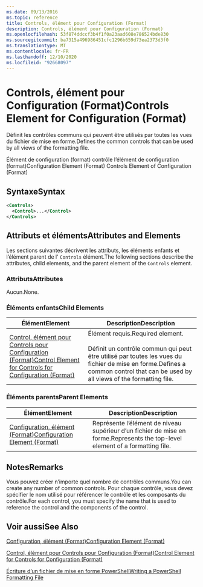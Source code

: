 ```yaml
---
ms.date: 09/13/2016
ms.topic: reference
title: Controls, élément pour Configuration (Format)
description: Controls, élément pour Configuration (Format)
ms.openlocfilehash: 53f874ddccf3b4f1f0a23aad608e786524bde830
ms.sourcegitcommit: ba7315a496986451cfc1296b659d73ea2373d3f0
ms.translationtype: MT
ms.contentlocale: fr-FR
ms.lasthandoff: 12/10/2020
ms.locfileid: "92668097"
---
```

# <a name="controls-element-for-configuration-format"></a><span data-ttu-id="1c9a6-103">Controls, élément pour Configuration (Format)</span><span class="sxs-lookup"><span data-stu-id="1c9a6-103">Controls Element for Configuration (Format)</span></span>

<span data-ttu-id="1c9a6-104">Définit les contrôles communs qui peuvent être utilisés par toutes les vues du fichier de mise en forme.</span><span class="sxs-lookup"><span data-stu-id="1c9a6-104">Defines the common controls that can be used by all views of the formatting file.</span></span>

<span data-ttu-id="1c9a6-105">Élément de configuration (format) contrôle l’élément de configuration (format)</span><span class="sxs-lookup"><span data-stu-id="1c9a6-105">Configuration Element (Format) Controls Element of Configuration (Format)</span></span>

## <a name="syntax"></a><span data-ttu-id="1c9a6-106">Syntaxe</span><span class="sxs-lookup"><span data-stu-id="1c9a6-106">Syntax</span></span>

```xml
<Controls>
  <Control>...</Control>
</Controls>
```

## <a name="attributes-and-elements"></a><span data-ttu-id="1c9a6-107">Attributs et éléments</span><span class="sxs-lookup"><span data-stu-id="1c9a6-107">Attributes and Elements</span></span>

<span data-ttu-id="1c9a6-108">Les sections suivantes décrivent les attributs, les éléments enfants et l’élément parent de l' `Controls` élément.</span><span class="sxs-lookup"><span data-stu-id="1c9a6-108">The following sections describe the attributes, child elements, and the parent element of the `Controls` element.</span></span>

### <a name="attributes"></a><span data-ttu-id="1c9a6-109">Attributs</span><span class="sxs-lookup"><span data-stu-id="1c9a6-109">Attributes</span></span>

<span data-ttu-id="1c9a6-110">Aucun.</span><span class="sxs-lookup"><span data-stu-id="1c9a6-110">None.</span></span>

### <a name="child-elements"></a><span data-ttu-id="1c9a6-111">Éléments enfants</span><span class="sxs-lookup"><span data-stu-id="1c9a6-111">Child Elements</span></span>

|<span data-ttu-id="1c9a6-112">Élément</span><span class="sxs-lookup"><span data-stu-id="1c9a6-112">Element</span></span>|<span data-ttu-id="1c9a6-113">Description</span><span class="sxs-lookup"><span data-stu-id="1c9a6-113">Description</span></span>|
|-------------|-----------------|
|[<span data-ttu-id="1c9a6-114">Control, élément pour Controls pour Configuration (Format)</span><span class="sxs-lookup"><span data-stu-id="1c9a6-114">Control Element for Controls for Configuration (Format)</span></span>](./control-element-for-controls-for-configuration-format.md)|<span data-ttu-id="1c9a6-115">Élément requis.</span><span class="sxs-lookup"><span data-stu-id="1c9a6-115">Required element.</span></span><br /><br /> <span data-ttu-id="1c9a6-116">Définit un contrôle commun qui peut être utilisé par toutes les vues du fichier de mise en forme.</span><span class="sxs-lookup"><span data-stu-id="1c9a6-116">Defines a common control that can be used by all views of the formatting file.</span></span>|

### <a name="parent-elements"></a><span data-ttu-id="1c9a6-117">Éléments parents</span><span class="sxs-lookup"><span data-stu-id="1c9a6-117">Parent Elements</span></span>

|<span data-ttu-id="1c9a6-118">Élément</span><span class="sxs-lookup"><span data-stu-id="1c9a6-118">Element</span></span>|<span data-ttu-id="1c9a6-119">Description</span><span class="sxs-lookup"><span data-stu-id="1c9a6-119">Description</span></span>|
|-------------|-----------------|
|[<span data-ttu-id="1c9a6-120">Configuration, élément (Format)</span><span class="sxs-lookup"><span data-stu-id="1c9a6-120">Configuration Element (Format)</span></span>](./configuration-element-format.md)|<span data-ttu-id="1c9a6-121">Représente l’élément de niveau supérieur d’un fichier de mise en forme.</span><span class="sxs-lookup"><span data-stu-id="1c9a6-121">Represents the top-level element of a formatting file.</span></span>|

## <a name="remarks"></a><span data-ttu-id="1c9a6-122">Notes</span><span class="sxs-lookup"><span data-stu-id="1c9a6-122">Remarks</span></span>

<span data-ttu-id="1c9a6-123">Vous pouvez créer n’importe quel nombre de contrôles communs.</span><span class="sxs-lookup"><span data-stu-id="1c9a6-123">You can create any number of common controls.</span></span> <span data-ttu-id="1c9a6-124">Pour chaque contrôle, vous devez spécifier le nom utilisé pour référencer le contrôle et les composants du contrôle.</span><span class="sxs-lookup"><span data-stu-id="1c9a6-124">For each control, you must specify the name that is used to reference the control and the components of the control.</span></span>

## <a name="see-also"></a><span data-ttu-id="1c9a6-125">Voir aussi</span><span class="sxs-lookup"><span data-stu-id="1c9a6-125">See Also</span></span>

[<span data-ttu-id="1c9a6-126">Configuration, élément (Format)</span><span class="sxs-lookup"><span data-stu-id="1c9a6-126">Configuration Element (Format)</span></span>](./configuration-element-format.md)

[<span data-ttu-id="1c9a6-127">Control, élément pour Controls pour Configuration (Format)</span><span class="sxs-lookup"><span data-stu-id="1c9a6-127">Control Element for Controls for Configuration (Format)</span></span>](./control-element-for-controls-for-configuration-format.md)

[<span data-ttu-id="1c9a6-128">Écriture d’un fichier de mise en forme PowerShell</span><span class="sxs-lookup"><span data-stu-id="1c9a6-128">Writing a PowerShell Formatting File</span></span>](./writing-a-powershell-formatting-file.md)
